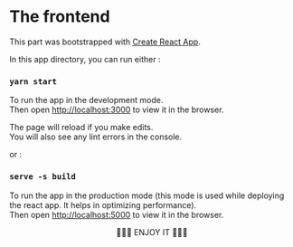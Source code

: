 # The frontend
This part was bootstrapped with [Create React App](https://github.com/facebook/create-react-app).


In this app directory, you can run either :

### `yarn start`

To run the app in the development mode.\
Then open [http://localhost:3000](http://localhost:3000) to view it in the browser.

The page will reload if you make edits.\
You will also see any lint errors in the console.

or : 

### `serve -s build`
To run the app in the production mode (this mode is used while deploying the react app. It helps in optimizing performance).\
Then open [http://localhost:5000](http://localhost:5000) to view it in the browser.


<p align="center">
    🌟🌟🌟 ENJOY IT 🌟🌟🌟
</p>
       

